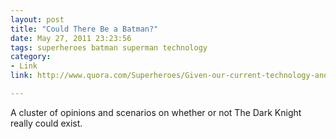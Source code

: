 ```yaml
---
layout: post
title: "Could There Be a Batman?"
date: May 27, 2011 23:23:56
tags: superheroes batman superman technology
category:
- Link
link: http://www.quora.com/Superheroes/Given-our-current-technology-and-with-the-proper-training-would-it-be-possible-for-someone-to-become-Batman

---
```


A cluster of opinions and scenarios on whether or not The Dark Knight really could exist.